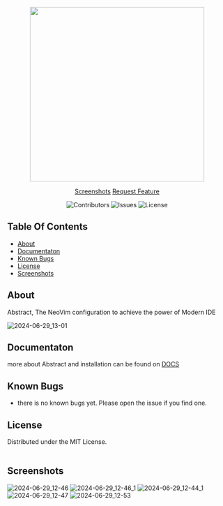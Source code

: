 <p align="center">
 <img src="https://user-images.githubusercontent.com/41078534/175897440-adaa1da8-08d9-4f6a-9d80-f687b4e296e6.svg" height="400 widht="400" >
</p>


<div align="center" >
  <a href="https://github.com/Abstract-IDE/Abstract#screenshots">Screenshots</a>
  <a href="https://github.com/Abstract-IDE/Abstract/issues">Request Feature</a>

  ![Contributors](https://img.shields.io/github/contributors/Abstract-IDE/Abstract?color=dark-green) ![Issues](https://img.shields.io/github/issues/Abstract-IDE/Abstract) ![License](https://img.shields.io/github/license/Abstract-IDE/Abstract)
</div>





## Table Of Contents

* [About](#about)
* [Documentaton](#documentaton)
* [Known Bugs](#known-bugs)
* [License](#license)
* [Screenshots](#screenshots)



## About

Abstract, The NeoVim configuration to achieve the power of Modern IDE

![2024-06-29_13-01](https://github.com/Abstract-IDE/Abstract/assets/41078534/b64855a7-d58a-4642-ac1f-bf5fc06b4248)



## Documentaton
more about Abstract and installation can be found on [DOCS](https://abstract-ide.github.io/site/docs/getting-started/installation/abstract)



## Known Bugs

- there is no known bugs yet. Please open the issue if you find one.


## License

Distributed under the MIT License.
<br><br>


## Screenshots
![2024-06-29_12-46](https://github.com/Abstract-IDE/Abstract/assets/41078534/b9c63f28-e64b-4c46-b63e-6f8919289b3c)
![2024-06-29_12-46_1](https://github.com/Abstract-IDE/Abstract/assets/41078534/270fab7c-0648-4f1f-b0d5-42f0efd622ad)
![2024-06-29_12-44_1](https://github.com/Abstract-IDE/Abstract/assets/41078534/1585fb8c-50b2-4b6f-8c76-1a4cf9da3d5a)
![2024-06-29_12-47](https://github.com/Abstract-IDE/Abstract/assets/41078534/92729a92-85f3-468f-bab4-dd0d455ad215)
![2024-06-29_12-53](https://github.com/Abstract-IDE/Abstract/assets/41078534/4b5c2de7-c13d-4671-8d55-fd28a078faf5)
<br>
